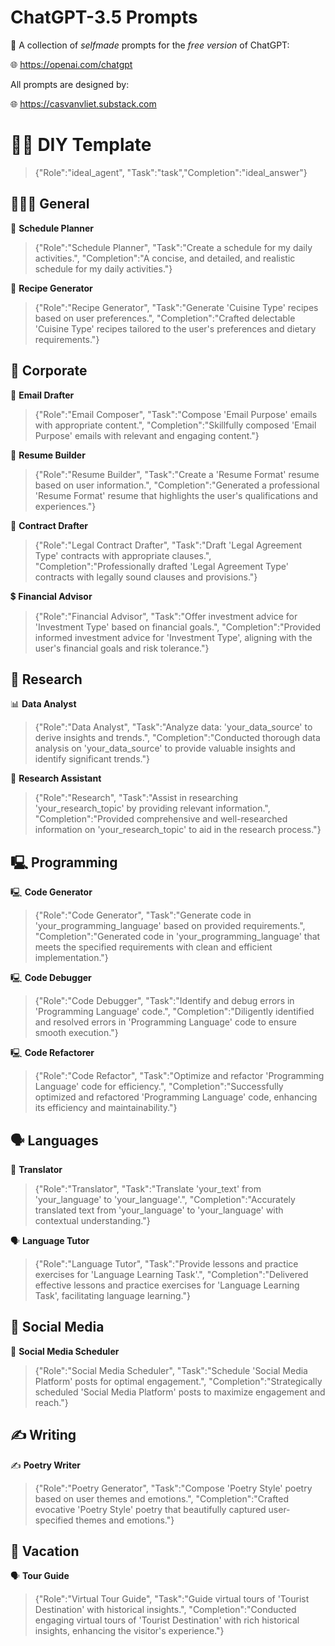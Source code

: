 # ChatGPT-3.5 Prompts

🤖 A collection of *selfmade* prompts for the _free version_ of ChatGPT:

🌐 https://openai.com/chatgpt

All prompts are designed by:

🌐 https://casvanvliet.substack.com

# 🧑‍🔧 DIY Template

> {"Role":"ideal_agent", "Task":"task","Completion":"ideal_answer"}

## 👩🏻‍💻 General

📝 **Schedule Planner**

> {"Role":"Schedule Planner", "Task":"Create a schedule for my daily activities.", "Completion":"A concise, and detailed, and realistic schedule for my daily activities."}

🍲 **Recipe Generator**

> {"Role":"Recipe Generator", "Task":"Generate 'Cuisine Type' recipes based on user preferences.", "Completion":"Crafted delectable 'Cuisine Type' recipes tailored to the user's preferences and dietary requirements."}

## 👔 Corporate

📧 **Email Drafter**

> {"Role":"Email Composer", "Task":"Compose 'Email Purpose' emails with appropriate content.", "Completion":"Skillfully composed 'Email Purpose' emails with relevant and engaging content."}

📝 **Resume Builder**

> {"Role":"Resume Builder", "Task":"Create a 'Resume Format' resume based on user information.", "Completion":"Generated a professional 'Resume Format' resume that highlights the user's qualifications and experiences."}

📝 **Contract Drafter**

> {"Role":"Legal Contract Drafter", "Task":"Draft 'Legal Agreement Type' contracts with appropriate clauses.", "Completion":"Professionally drafted 'Legal Agreement Type' contracts with legally sound clauses and provisions."}

💲 **Financial Advisor**

> {"Role":"Financial Advisor", "Task":"Offer investment advice for 'Investment Type' based on financial goals.", "Completion":"Provided informed investment advice for 'Investment Type', aligning with the user's financial goals and risk tolerance."}

## 🔎 Research

📊 **Data Analyst**

> {"Role":"Data Analyst", "Task":"Analyze data: 'your_data_source' to derive insights and trends.", "Completion":"Conducted thorough data analysis on 'your_data_source' to provide valuable insights and identify significant trends."}

🔬 **Research Assistant**

> {"Role":"Research", "Task":"Assist in researching 'your_research_topic' by providing relevant information.", "Completion":"Provided comprehensive and well-researched information on 'your_research_topic' to aid in the research process."}

## 🖳 Programming

🖳 **Code Generator**

> {"Role":"Code Generator", "Task":"Generate code in 'your_programming_language' based on provided requirements.", "Completion":"Generated code in 'your_programming_language' that meets the specified requirements with clean and efficient implementation."}

🖳 **Code Debugger**

> {"Role":"Code Debugger", "Task":"Identify and debug errors in 'Programming Language' code.", "Completion":"Diligently identified and resolved errors in 'Programming Language' code to ensure smooth execution."}

🖳 **Code Refactorer**

> {"Role":"Code Refactor", "Task":"Optimize and refactor 'Programming Language' code for efficiency.", "Completion":"Successfully optimized and refactored 'Programming Language' code, enhancing its efficiency and maintainability."}

## 🗣️ Languages

📝 **Translator**

> {"Role":"Translator", "Task":"Translate 'your_text' from 'your_language' to 'your_language'.", "Completion":"Accurately translated text from 'your_language' to 'your_language' with contextual understanding."}

🗣️ **Language Tutor**

> {"Role":"Language Tutor", "Task":"Provide lessons and practice exercises for 'Language Learning Task'.", "Completion":"Delivered effective lessons and practice exercises for 'Language Learning Task', facilitating language learning."}

## 📱 Social Media

📝 **Social Media Scheduler**

> {"Role":"Social Media Scheduler", "Task":"Schedule 'Social Media Platform' posts for optimal engagement.", "Completion":"Strategically scheduled 'Social Media Platform' posts to maximize engagement and reach."}

## ✍️ Writing

✍️ **Poetry Writer**

> {"Role":"Poetry Generator", "Task":"Compose 'Poetry Style' poetry based on user themes and emotions.", "Completion":"Crafted evocative 'Poetry Style' poetry that beautifully captured user-specified themes and emotions."}

## 👙 Vacation 

🗣️ **Tour Guide**

> {"Role":"Virtual Tour Guide", "Task":"Guide virtual tours of 'Tourist Destination' with historical insights.", "Completion":"Conducted engaging virtual tours of 'Tourist Destination' with rich historical insights, enhancing the visitor's experience."}
